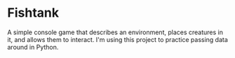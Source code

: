 # Fishtank

A simple console game that describes an environment, places creatures in it, and allows them to interact. I'm using this project to practice passing data around in Python.

